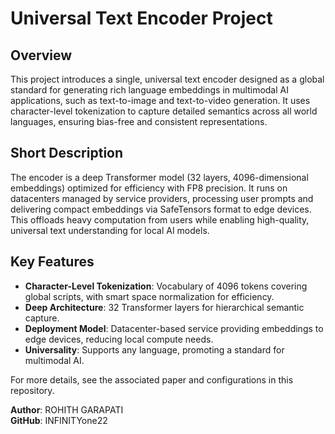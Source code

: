 # Universal Text Encoder Project

## Overview

This project introduces a single, universal text encoder designed as a global standard for generating rich language embeddings in multimodal AI applications, such as text-to-image and text-to-video generation. It uses character-level tokenization to capture detailed semantics across all world languages, ensuring bias-free and consistent representations.

## Short Description

The encoder is a deep Transformer model (32 layers, 4096-dimensional embeddings) optimized for efficiency with FP8 precision. It runs on datacenters managed by service providers, processing user prompts and delivering compact embeddings via SafeTensors format to edge devices. This offloads heavy computation from users while enabling high-quality, universal text understanding for local AI models.

## Key Features
- **Character-Level Tokenization**: Vocabulary of 4096 tokens covering global scripts, with smart space normalization for efficiency.
- **Deep Architecture**: 32 Transformer layers for hierarchical semantic capture.
- **Deployment Model**: Datacenter-based service providing embeddings to edge devices, reducing local compute needs.
- **Universality**: Supports any language, promoting a standard for multimodal AI.

For more details, see the associated paper and configurations in this repository.

**Author**: ROHITH GARAPATI  
**GitHub**: INFINITYone22
